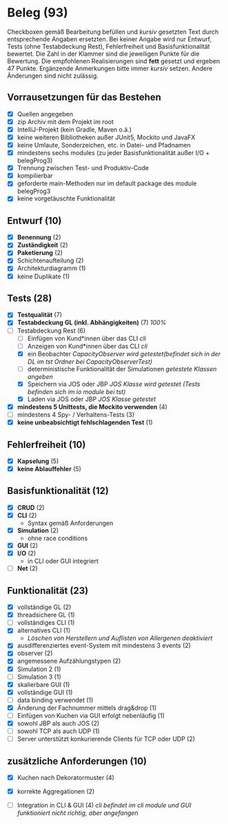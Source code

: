 # Beleg (93)
Checkboxen gemäß Bearbeitung befüllen und _kursiv_ gesetzten Text durch entsprechende Angaben ersetzten.
Bei keiner Angabe wird nur Entwurf, Tests (ohne Testabdeckung Rest), Fehlerfreiheit und Basisfunktionalität bewertet.
Die Zahl in der Klammer sind die jeweiligen Punkte für die Bewertung.
Die empfohlenen Realisierungen sind **fett** gesetzt und ergeben 47 Punkte.
Ergänzende Anmerkungen bitte immer _kursiv_ setzen. Andere Änderungen sind nicht zulässig.

## Vorrausetzungen für das Bestehen
- [x] Quellen angegeben
- [x] zip Archiv mit dem Projekt im root
- [x] IntelliJ-Projekt (kein Gradle, Maven o.ä.)
- [x] keine weiteren Bibliotheken außer JUnit5, Mockito und JavaFX
- [x] keine Umlaute, Sonderzeichen, etc. in Datei- und Pfadnamen
- [x] mindestens sechs modules (zu jeder Basisfunktionalität außer I/O + belegProg3)
- [x] Trennung zwischen Test- und Produktiv-Code
- [x] kompilierbar
- [x] geforderte main-Methoden nur im default package des module belegProg3
- [x] keine vorgetäuschte Funktionalität

## Entwurf (10)
- [x] **Benennung** (2)
- [x] **Zuständigkeit** (2)
- [x] **Paketierung** (2)
- [x] Schichtenaufteilung (2)
- [x] Architekturdiagramm (1)
- [x] keine Duplikate (1)

## Tests (28)
- [x] **Testqualität** (7)
- [x] **Testabdeckung GL (inkl. Abhängigkeiten)** (7) _100%_
- [ ] Testabdeckung Rest (6)
  - [ ] Einfügen von Kund*innen über das CLI _cli_
  - [ ] Anzeigen von Kund*innen über das CLI _cli_
  - [x] ein Beobachter _CapacityObserver wird getestet(befindet sich in der DL im tst Ordner bei CapacityObserverTest)_
  - [ ] deterministische Funktionalität der Simulationen _getestete Klassen angeben_
  - [x] Speichern via JOS oder JBP _JOS Klasse wird getestet (Tests befinden sich im io module bei tst)_
  - [x] Laden via JOS oder JBP _JOS Klasse getestet_
- [x] **mindestens 5 Unittests, die Mockito verwenden** (4)
- [ ] mindestens 4 Spy- / Verhaltens-Tests (3) 
- [x] **keine unbeabsichtigt fehlschlagenden Test** (1)

## Fehlerfreiheit (10)
- [x] **Kapselung** (5)
- [x] **keine Ablauffehler** (5)

## Basisfunktionalität (12)
- [x] **CRUD** (2)
- [x] **CLI** (2)
  * Syntax gemäß Anforderungen
- [x] **Simulation** (2)
  * ohne race conditions
- [x] **GUI** (2)
- [x] **I/O** (2)
  * in CLI oder GUI integriert
- [ ] **Net** (2)

## Funktionalität (23)
- [x] vollständige GL (2)
- [x] threadsichere GL (1)
- [ ] vollständiges CLI (1)
- [x] alternatives CLI (1)
  * _Löschen von Herstellern und Auflisten von Allergenen deaktiviert_
- [x] ausdifferenziertes event-System mit mindestens 3 events (2)
- [x] observer (2)
- [x] angemessene Aufzählungstypen (2)
- [x] Simulation 2 (1)
- [ ] Simulation 3 (1)
- [x] skalierbare GUI (1)
- [x] vollständige GUI (1)
- [ ] data binding verwendet (1)
- [x] Änderung der Fachnummer mittels drag&drop (1)
- [ ] Einfügen von Kuchen via GUI erfolgt nebenläufig (1)
- [x] sowohl JBP als auch JOS (2)
- [ ] sowohl TCP als auch UDP (1)
- [ ] Server unterstützt konkurierende Clients für TCP oder UDP (2)

## zusätzliche Anforderungen (10)
- [x] Kuchen nach Dekoratormuster (4)
- [x] korrekte Aggregationen (2)
- [ ] Integration in CLI & GUI (4) _cli befindet im cli module und GUI funktioniert nicht richtig, aber angefangen_

